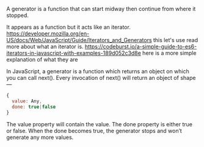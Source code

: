 A generator is a function that can start midway then continue from where it stopped.

It appears as a function but it acts like an iterator.
https://developer.mozilla.org/en-US/docs/Web/JavaScript/Guide/Iterators_and_Generators this let's use read more about what an iterator is.
https://codeburst.io/a-simple-guide-to-es6-iterators-in-javascript-with-examples-189d052c3d8e here is a more simple explanation of what they are

In JavaScript, a generator is a function which returns an object on which you can call next(). Every invocation of next() will return an object of shape —

```js
{
  value: Any,
  done: true|false
}
```

The value property will contain the value. The done property is either true or false. When the done becomes true, the generator stops and won’t generate any more values.
